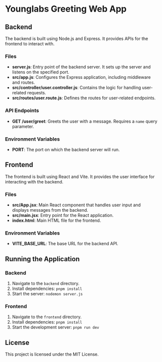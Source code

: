 # Younglabs Greeting Web App

## Backend

The backend is built using Node.js and Express. It provides APIs for the frontend to interact with.

### Files

- **server.js**: Entry point of the backend server. It sets up the server and listens on the specified port.
- **src/app.js**: Configures the Express application, including middleware and routes.
- **src/controller/user.controller.js**: Contains the logic for handling user-related requests.
- **src/routes/user.route.js**: Defines the routes for user-related endpoints.

### API Endpoints

- **GET /user/greet**: Greets the user with a message. Requires a `name` query parameter.

### Environment Variables

- **PORT**: The port on which the backend server will run.

## Frontend

The frontend is built using React and Vite. It provides the user interface for interacting with the backend.

### Files

- **src/App.jsx**: Main React component that handles user input and displays messages from the backend.
- **src/main.jsx**: Entry point for the React application.
- **index.html**: Main HTML file for the frontend.

### Environment Variables

- **VITE_BASE_URL**: The base URL for the backend API.

## Running the Application

### Backend

1. Navigate to the `backend` directory.
2. Install dependencies: `pnpm install`
3. Start the server: `nodemon server.js`

### Frontend

1. Navigate to the `frontend` directory.
2. Install dependencies: `pnpm install`
3. Start the development server: `pnpm run dev`

## License

This project is licensed under the MIT License.